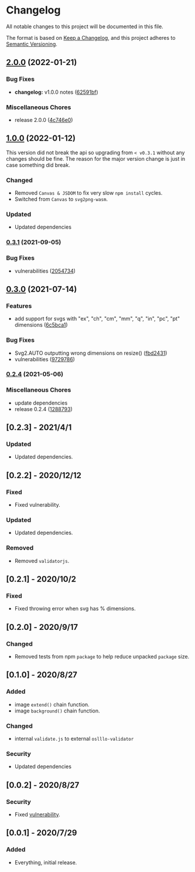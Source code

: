 # Changelog

All notable changes to this project will be documented in this file.

The format is based on [Keep a Changelog](https://keepachangelog.com/en/1.0.0/),
and this project adheres to [Semantic Versioning](https://semver.org/spec/v2.0.0.html).

## [2.0.0](https://www.github.com/oslllo/svg2/compare/v1.0.0...v2.0.0) (2022-01-21)


### Bug Fixes

* **changelog:** v1.0.0 notes ([62591bf](https://www.github.com/oslllo/svg2/commit/62591bf15288790dc0524ab5fca3dc5917bac139))


### Miscellaneous Chores

* release 2.0.0 ([4c746e0](https://www.github.com/oslllo/svg2/commit/4c746e015f001c186bb9b8b7cb4293ebf993615d))

## [1.0.0](https://www.github.com/oslllo/svg2/compare/v0.3.1...v1.0.0) (2022-01-12)

This version did not break the api so upgrading from `< v0.3.1` without any changes should be fine. The reason for the major version change is just in case something did break.

### Changed

- Removed `Canvas & JSDOM` to fix very slow `npm install` cycles.
- Switched from `Canvas` to `svg2png-wasm`.

### Updated

- Updated dependencies

### [0.3.1](https://www.github.com/oslllo/svg2/compare/v0.3.0...v0.3.1) (2021-09-05)

### Bug Fixes

- vulnerabilities ([2054734](https://www.github.com/oslllo/svg2/commit/2054734c151f1373eee47ad9f951bd70237e3a5f))

## [0.3.0](https://www.github.com/oslllo/svg2/compare/v0.2.4...v0.3.0) (2021-07-14)

### Features

- add support for svgs with "ex", "ch", "cm", "mm", "q", "in", "pc", "pt" dimensions ([6c5bca1](https://www.github.com/oslllo/svg2/commit/6c5bca16e8a123ec3d9b821ffed8138e56630778))

### Bug Fixes

- Svg2.AUTO outputting wrong dimensions on resize() ([fbd2431](https://www.github.com/oslllo/svg2/commit/fbd24319de0b9f8a62955809d42a4f433dc70186))
- vulnerabilities ([9729786](https://www.github.com/oslllo/svg2/commit/97297861d21ddafc75b38a004ceea7c449f0a743))

### [0.2.4](https://www.github.com/oslllo/svg2/compare/v0.2.3...v0.2.4) (2021-05-06)

### Miscellaneous Chores

- update dependencies
- release 0.2.4 ([1288793](https://www.github.com/oslllo/svg2/commit/12887938271b92f466bec2de7da94034685aa65b))

## [0.2.3] - 2021/4/1

### Updated

- Updated dependencies.

## [0.2.2] - 2020/12/12

### Fixed

- Fixed vulnerability.

### Updated

- Updated dependencies.

### Removed

- Removed `validatorjs`.

## [0.2.1] - 2020/10/2

### Fixed

- Fixed throwing error when svg has % dimensions.

## [0.2.0] - 2020/9/17

### Changed

- Removed tests from npm `package` to help reduce unpacked `package` size.

## [0.1.0] - 2020/8/27

### Added

- image `extend()` chain function.
- image `background()` chain function.

### Changed

- internal `validate.js` to external `oslllo-validator`

### Security

- Updated dependencies

## [0.0.2] - 2020/8/27

### Security

- Fixed [vulnerability](https://npmjs.com/advisories/1523).

## [0.0.1] - 2020/7/29

### Added

- Everything, initial release.

